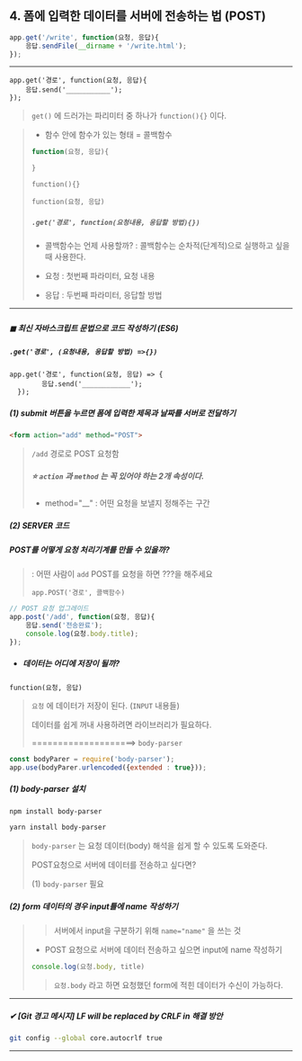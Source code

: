## 4. 폼에 입력한 데이터를 서버에 전송하는 법 (POST)

```javascript
app.get('/write', function(요청, 응답){
    응답.sendFile(__dirname + '/write.html');
});
```

---

```JS
app.get('경로', function(요청, 응답){
    응답.send('___________');
});
```

> `get()` 에 드러가는 파리미터 중 하나가 `function(){}`  이다. 

> * 함수 안에 함수가 있는 형태 = 콜백함수 
>
> ```js
> function(요청, 응답){
> 
> }
> ```
>
> `function(){}` 
>
> `function(요청, 응답)` 
>
> ##### `.get('경로', function(요청내용, 응답할 방법){}) `
>
> * 콜백함수는 언제 사용할까? : 콜백함수는 순차적(단계적)으로 실행하고 싶을 때 사용한다. 
>
> * 요청 : 첫번째 파라미터, 요청 내용
> * 응답 : 두번째 파라미터, 응답할 방법

---

##### 

##### ◼ 최신 자바스크립트 문법으로 코드 작성하기 (ES6)

##### `.get('경로', (요청내용, 응답할 방법) =>{})`

```JS
app.get('경로', function(요청, 응답) => {
        응답.send('____________');
  });
```



##### (1) submit 버튼을 누르면 폼에 입력한 제목과 날짜를 서버로 전달하기 

```html
<form action="add" method="POST">
```

> `/add` 경로로 POST 요청함 
>
> ##### ⭐ `action` 과 `method` 는 꼭 있어야 하는 2개 속성이다. 
>
> * method="__"  :  어떤 요청을 보낼지 정해주는 구간 



##### (2) SERVER 코드 

##### POST를 어떻게 요청 처리기계를 만들 수 있을까?

> : 어떤 사람이 `add` POST를 요청을 하면 ???을 해주세요 
>
> ```JS
> app.POST('경로', 콜백함수)
> ```

```javascript
// POST 요청 업그레이드
app.post('/add', function(요청, 응답){
    응답.send('전송완료');
    console.log(요청.body.title);
});
```



* ##### 데이터는 어디에 저장이 될까? 

```JS
function(요청, 응답)
```

> `요청` 에 데이터가 저장이 된다. (`INPUT` 내용들)
>
> 데이터를 쉽게 꺼내 사용하려면 라이브러리가 필요하다. 
>
> ====================> `body-parser`

```javascript
const bodyParer = require('body-parser');
app.use(bodyParer.urlencoded({extended : true}));
```

##### (1) body-parser 설치 

```bash
npm install body-parser
```

```bash
yarn install body-parser
```

> `body-parser` 는 요청 데이터(body) 해석을 쉽게 할 수 있도록 도와준다. 
>
> POST요청으로 서버에 데이터를 전송하고 싶다면?
>
> (1) `body-parser` 필요 

##### (2) form 데이터의 경우 input틀에 name 작성하기 

> > 서버에서 input을 구분하기 위해 `name="name"` 을 쓰는 것 
>
> * POST 요청으로 서버에 데이터 전송하고 싶으면 input에 name 작성하기 
>
> ```javascript
> console.log(요청.body, title)
> ```
>
> > `요청.body` 라고 하면 요청했던 form에 적힌 데이터가 수신이 가능하다. 



---

##### ✔ [Git 경고 메시지] LF will be replaced by CRLF in 해결 방안 

```bash
git config --global core.autocrlf true 
```

---


